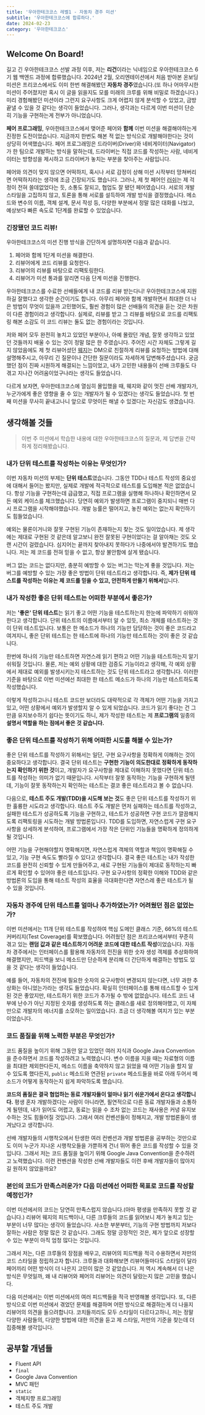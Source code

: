 ```yaml
---
title: '우아한테크코스 레벨1 - 자동차 경주 미션'
subtitle: '우아한테크코스에 합류하다.'
date: 2024-02-23
category: '우아한테크코스'
---
```


## Welcome On Board!

길고 긴 우아한테크코스 선발 과정 이후, 저는 **리건**이라는 닉네임으로 우아한테크코스 6기 웹 백엔드 과정에 합류했습니다. 2024년 2월, 오리엔테이션에서 처음 받아본 온보딩 미션은 프리코스에서도 이미 한번 해결해봤던 **자동차 경주**였습니다.(또 하나 어마무시한 미션이 주어졌지만 혹시 이 글을 읽을지도 모를 미래의 크루를 위해 비밀로 하겠습니다.) 미리 경험해봤던 미션이라 그런지 요구사항도 크게 어렵지 않게 분석할 수 있었고, 금방 끝낼 수 있을 것 같다는 생각이 들었습니다. 그러나, 생각과는 다르게 이번 미션이 단순히 기능을 구현하는게 전부가 아니었습니다.

**페어 프로그래밍**, 우아한테크코스에서 맺어준 페어와 **함께** 이번 미션을 해결해야하는게 진정한 도전이었습니다. 지금까지 한번도 해본 적 없는 방식으로 개발해야한다는 것이 상당히 어색했습니다. 페어 프로그래밍은 드라이버(Driver)와 네비게이터(Navigator)가 한 팀으로 개발하는 방식을 말하는데, 드라이버는 직접 코드를 작성하는 사람, 네비게이터는 방향성을 제시하고 드라이버가 놓치는 부분을 찾아주는 사람입니다.

페어와 의견이 맞지 않으면 어떡하지, 혹시나 서로 감정이 상해 미션 시작부터 망쳐버리면 어떡하지라는 생각에 조금 긴장되기도 했습니다. 그러나, 제 첫 페어인 [러쉬](https://github.com/xogns1514)는 제 걱정이 전혀 쓸데없었다는 듯, 소통도 잘되고, 협업도 잘 됐던 페어였습니다. 서로의 개발 스타일을 고집하지 않고, 토론을 통해 서로를 설득하여 개발 방식을 결정했습니다. 메소드와 변수의 이름, 객체 설계, 문서 작성 등, 다양한 부분에서 정말 많은 대화를 나눴고, 예상보다 빠른 속도로 1단계를 완료할 수 있었습니다.

### 긴장됐던 코드 리뷰!

우아한테크코스의 미션 진행 방식을 간단하게 설명하자면 다음과 같습니다.

1. 페어와 함께 1단계 미션을 해결한다.
2. 리뷰어에게 코드 리뷰를 요청한다.
3. 리뷰어의 리뷰를 바탕으로 리팩토링한다.
4. 리뷰어가 미션 통과를 알리면 다음 단계 미션을 진행한다.

우아한테크코스를 수료한 선배들에게 내 코드를 리뷰 받는다니! 우아한테크코스에 지원하길 잘했다고 생각한 순간이기도 합니다. 아무리 페어와 함께 개발하면서 최대한 더 나은 방법이 무엇이 있을까 고민했어도, 훨씬 경험이 많은 선배들의 의견을 듣는 것은 차원이 다른 경험이라고 생각합니다. 실제로, 리뷰를 받고 그 리뷰를 바탕으로 코드를 리팩토링 해본 소감도 이 코드 리뷰는 둘도 없는 경험이라는 것입니다.

저와 페어 모두 완전히 놓치고 있었던 부분이나, 아예 몰랐던 개념, 잘못 생각하고 있었던 것들까지 배울 수 있는 것이 정말 많은 한 주였습니다. 주어진 시간 자체도 그렇게 길지 않았음에도 제 첫 리뷰어셨던 [웨지](https://github.com/sihyung92)는 DM으로 친절하게 리뷰를 요청하는 방법에 대해 설명해주시고, 아무리 긴 질문이나 간단한 질문이라도 자세하게 답변해주셨습니다. 궁금했던 점이 진짜 시원하게 해결되는 느낌이었고, 내가 고민한 내용들이 선배 크루들도 다 겪고 지나간 어려움이었구나라는 생각도 들었습니다.

다르게 보자면, 우아한테크코스에 열심히 몰입했을 때, 웨지와 같이 멋진 선배 개발자가, 누군가에게 좋은 영향을 줄 수 있는 개발자가 될 수 있겠다는 생각도 들었습니다. 첫 번째 미션을 무사히 끝내고나니 앞으로 무엇이든 해낼 수 있겠다는 자신감도 생겼습니다.

## 생각해볼 것들

> 이번 주 미션에서 학습한 내용에 대한 우아한테크코스의 질문과, 제 답변을 간략하게 정리해봤습니다.

### 내가 단위 테스트를 작성하는 이유는 무엇인가?

이번 자동차 미션의 부제는 **단위 테스트**였습니다. 그동안 TDD나 테스트 작성의 중요성에 대해서 들어는 봤지만, 실제로 개발에 적극적으로 테스트를 도입해본 적은 없었습니다. 항상 기능을 구현하는데 급급했고, 직접 프로그램을 실행해 하나하나 확인하면서 모든 예외 케이스를 체크했습니다. 당연히 예외가 발생하면 프로그램이 중지되니 매번 다시 프로그램을 시작해야했습니다. 개발 능률은 떨어지고, 놓친 예외는 없는지 확인하기도 힘들었습니다.

예외는 물론이거니와 잘못 구현된 기능이 존재하는지 찾는 것도 일이었습니다. 제 생각에는 제대로 구현된 것 같은데 알고보니 완전 잘못된 구현이었다는 걸 알아채는 것도 오랜 시간이 걸렸습니다. 심지어는 끝까지 찾아내지 못하다가 나중에서야 발견하기도 했습니다. 저는 제 코드를 전혀 믿을 수 없고, 항상 불안함에 살게 됐습니다.

버그 없는 코드는 없다지만, 충분히 예방할 수 있는 버그는 막는게 좋을 것입니다. 저는 버그를 예방할 수 있는 가장 좋은 방법이 단위 테스트라고 생각합니다. 즉, **제가 단위 테스트를 작성하는 이유는 제 코드를 믿을 수 있고, 안전하게 만들기 위해서**입니다.

### 내가 작성한 좋은 단위 테스트는 어떠한 부분에서 좋은가?

저는 **'좋은' 단위 테스트**는 읽기 좋고 어떤 기능을 테스트하는지 한눈에 파악하기 쉬워야 한다고 생각합니다. 단위 테스트의 이름에서부터 알 수 있듯, 최소 개체를 테스트하는 것이 단위 테스트입니다. 보통은 한 메소드가 하나의 기능만 담당하는 것이 좋은 코드라고 여겨지니, 좋은 단위 테스트는 한 테스트에 하나의 기능만 테스트하는 것이 좋은 것 같습니다.

한번에 하나의 기능만 테스트하면 자연스레 읽기 편하고 어떤 기능을 테스트하는지 알기 쉬워질 것입니다. 물론, 저는 예외 상황에 대한 검증도 기능이라고 생각해, 각 예외 상황에서 제대로 예외를 발생시키는지 테스트하는 것도 단위 테스트라고 생각합니다. 이러한 기준을 바탕으로 이번 미션에선 최대한 한 테스트 메소드가 하나의 기능만 테스트하도록 작성했습니다.

이렇게 작성하고나니 테스트 코드만 보더라도 대략적으로 각 객체가 어떤 기능을 가지고 있고, 어떤 상황에서 예외가 발생할지 알 수 있게 되었습니다. 코드가 읽기 좋다는 건 그만큼 유지보수하기 쉽다는 뜻이기도 하니, 제가 작성한 테스트는 제 **프로그램의** 일종의 **설명서 역할을 하는 점에서 좋은 것 같습니다.**

### 좋은 단위 테스트를 작성하기 위해 어떠한 시도를 해볼 수 있는가?

좋은 단위 테스트를 작성하기 위해서는 일단, 구현 요구사항을 정확하게 이해하는 것이 중요하다고 생각합니다. 결국 단위 테스트는 **구현한 기능이 의도한대로 정확하게 동작하는지 확인하기 위한 것**이고, 개발자가 요구사항을 제대로 이해하지 못했다면 단위 테스트를 작성하는 의미가 없기 때문입니다. 시작부터 잘못 동작하는 기능을 구현하게 될텐데, 기능이 잘못 동작하는지 확인하는 테스트는 결코 좋은 테스트라고 볼 수 없습니다.

다음으로, **테스트 주도 개발(TDD)을 시도해 보는 것**도 좋은 단위 테스트를 작성하기 위한 훌륭한 시도라고 생각합니다. 테스트 주도 개발은 먼저 실패하는 테스트를 작성하고, 실패한 테스트가 성공하도록 기능을 구현하고, 테스트가 성공하면 구현 코드가 깔끔해지도록 리팩토링을 시도하는 개발 방법론입니다. TDD를 도입하면, 자연스럽게 구현 요구사항을 상세하게 분석하여, 프로그램에서 가장 작은 단위인 기능들을 명확하게 정의하게 될 것입니다.

어떤 기능을 구현해야할지 명확해지면, 자연스럽게 객체의 역할과 책임이 명확해질 수 있고, 기능 구현 속도도 빨라질 수 있다고 생각합니다. 결국 좋은 테스트는 내가 작성한 코드를 완전히 신뢰할 수 있게 만들어주고, 새로 구현된 기능들이 제대로 동작하는지 빠르게 확인할 수 있어야 좋은 테스트입니다. 구현 요구사항의 정확한 이해와 TDD와 같은 방법론의 도입을 통해 테스트 작성의 효율을 극대화한다면 자연스레 좋은 테스트가 될 수 있을 것입니다.

### 자동차 경주에 단위 테스트를 얼마나 추가하였는가? 어려웠던 점은 없었는가?

이번 미션에서는 11개 단위 테스트를 작성하여 핵심 도메인 클래스 기준, 66%의 테스트 커버리지(Test Coverage)를 확보했습니다. 어려웠던 점은 프리코스에서부터 꾸준히 겪고 있는 **랜덤 값과 같은 테스트하기 어려운 코드에 대한 테스트 작성**이었습니다. 자동차 경주에서는 인터페이스를 활용해 자동차의 전진을 위한 숫자 생성 객체를 추상화하여 해결했지만, 피드백을 보니 메소드만 단순하게 분리해 더 간단하게 해결하는 방법도 있을 것 같다는 생각이 들었습니다.

예를 들어, 자동차의 전진에 필요한 숫자의 요구사항이 변경되지 않는다면, 너무 과한 추상화는 아니었는가라는 생각도 들었습니다. 확실히 인터페이스를 통해 테스트할 수 있게 된 것은 좋았지만, 테스트하기 위한 코드가 추가될 수 밖에 없었습니다. 테스트 코드 내부에 난수가 아닌 지정된 숫자를 생성하도록 하는 클래스를 새로 정의해야했고, 이 자체만으로 개발자의 에너지를 소모하는 일이었습니다. 조금 더 생각해볼 여지가 있는 부분이었습니다.

### 코드 품질을 위해 노력한 부분은 무엇인가?

코드 품질을 높이기 위해 그동안 알고 있었던 여러 지식과 Google Java Convention을 준수하면서 코드를 작성하려고 노력했습니다. 변수 이름을 지을 때는 자료형의 이름을 최대한 제외한다든지, 메소드 이름을 축약하지 않고 읽었을 때 어떤 기능을 할지 알 수 있도록 했다든지, `public` 메소드와 연관된 `private` 메소드들을 바로 아래 두어서 메소드가 어떻게 동작하는지 쉽게 파악하도록 했습니다.

**코드의 품질은 결국 협업하는 동료 개발자들이 얼마나 읽기 쉬운가에서 온다고 생각합니다.** 평생 혼자 개발하겠다는 사람이 아니라면, 필연적으로 다른 동료 개발자들과 소통하게 될텐데, 내가 읽어도 어렵고, 동료는 읽을 수 조차 없는 코드는 재사용은 커녕 유지보수하는 것도 힘들어질 것입니다. 그래서 여러 컨벤션들이 정해지고, 개발 방법론들이 생겨났다고 생각합니다.

선배 개발자들의 시행착오에서 탄생한 여러 컨벤션과 개발 방법론을 공부하는 것만으로도 이미 누군가 지나온 시행착오들을 가뿐하게 건너 뛰어 좋은 코드를 작성할 수 있을 것입니다. 그래서 저는 코드 품질을 높이기 위해 Google Java Convention을 준수하려고 노력했습니다. 이런 컨벤션을 작성한 선배 개발자들도 이런 후배 개발자들이 많아지길 원하지 않았을까요?

### 본인의 코드가 만족스러운가? 다음 미션에선 어떠한 목표로 코드를 작성할 예정인가?

이번 미션에서의 코드는 당연히 만족스럽지 않습니다.(아마 평생을 만족하지 못할 것 같습니다.) 리뷰어 웨지의 피드백이나, 다른 크루들의 코드를 읽어보니 제가 놓치고 있는 부분이 너무 많다는 생각이 들었습니다. 사소한 부분부터, 기능의 구현 방법까지 저보다 잘하는 사람은 정말 많은 것 같습니다. 그래도 정말 긍정적인 것은, 제가 앞으로 성장할 수 있는 부분이 아직 엄청 많다는 것입니다.

그래서 저는, 다른 크루들의 장점을 배우고, 리뷰어의 피드백을 적극 수용하면서 저만의 코드 스타일을 정립하고자 합니다. 크루들과 대화해보면 리뷰어들마다도 스타일이 달라 페어끼리 어떤 방식이 더 나은지 고민이 많은 것 같았습니다. 저 역시 계속해서 더 나은 방식은 무엇일까, 왜 내 리뷰어와 페어의 리뷰어는 의견이 달랐는지 많은 고민을 했습니다.

다음 미션에서는 이번 미션에서의 여러 피드백들을 적극 반영해볼 생각입니다. 또, 다른 방식으로 이번 미션에서 겪었던 문제를 해결하며 어떤 방식으로 해결하는게 더 나을지 리뷰어의 의견을 들으려합니다. 코치들끼리도 모두 스타일이 다르다고하니, 저는 정말 다양한 사람들의, 다양한 방법에 대한 의견을 듣고 제 스타일, 저만의 기준을 찾는데 더 집중해볼 생각입니다.

## 공부할 개념들

- Fluent API
- `final`
- Google Java Convention
- MVC 패턴
- `static`
- 객체지향 프로그래밍
- 테스트 주도 개발
